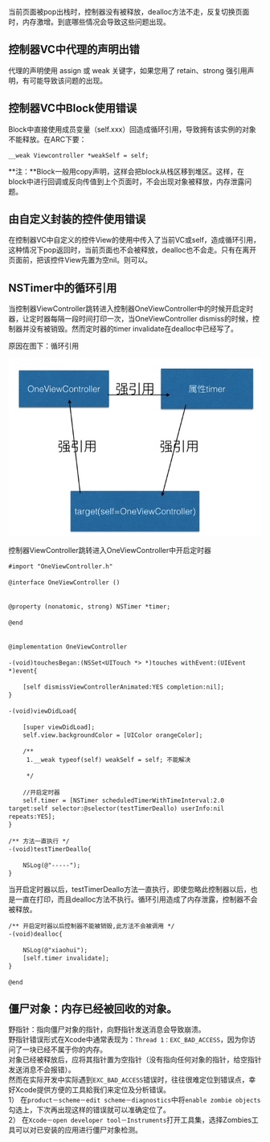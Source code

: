 当前页面被pop出栈时，控制器没有被释放，dealloc方法不走，反复切换页面时，内存激增。到底哪些情况会导致这些问题出现。

## 控制器VC中代理的声明出错

代理的声明使用 assign 或 weak 关键字，如果您用了 retain、strong 强引用声明，有可能导致该问题的出现。

## **控制器VC中Block使用错误**

Block中直接使用成员变量（self.xxx）回造成循环引用，导致拥有该实例的对象不能释放。在ARC下要：

```
__weak Viewcontroller *weakSelf = self;
```

**注：**Block一般用copy声明，这样会把block从栈区移到堆区。这样，在block中进行回调或反向传值到上个页面时，不会出现对象被释放，内存泄露问题。

## **由自定义封装的控件使用错误**

在控制器VC中自定义的控件View的使用中传入了当前VC或self，造成循环引用，这种情况下pop返回时，当前页面也不会被释放，dealloc也不会走。只有在离开页面前，把该控件View先置为空nil。则可以。

## NSTimer中的循环引用

当控制器ViewController跳转进入控制器OneViewController中的时候开启定时器，让定时器每隔一段时间打印一次，当OneViewController dismiss的时候，控制器并没有被销毁。然而定时器的timer invalidate在dealloc中已经写了。

原因在图下：循环引用

![](/assets/NSTimer-retain-syscle.png)

控制器ViewController跳转进入OneViewController中开启定时器

```
#import "OneViewController.h"

@interface OneViewController ()


@property (nonatomic, strong) NSTimer *timer;

@end


@implementation OneViewController

-(void)touchesBegan:(NSSet<UITouch *> *)touches withEvent:(UIEvent *)event{

    [self dismissViewControllerAnimated:YES completion:nil];
}

-(void)viewDidLoad{

    [super viewDidLoad];
    self.view.backgroundColor = [UIColor orangeColor];

    /**
     1.__weak typeof(self) weakSelf = self; 不能解决

     */

    //开启定时器 
    self.timer = [NSTimer scheduledTimerWithTimeInterval:2.0 target:self selector:@selector(testTimerDeallo) userInfo:nil repeats:YES];
}

/** 方法一直执行 */
-(void)testTimerDeallo{

    NSLog(@"-----");
}
```

当开启定时器以后，testTimerDeallo方法一直执行，即使忽略此控制器以后，也是一直在打印，而且dealloc方法不执行。循环引用造成了内存泄露，控制器不会被释放。

```
/** 开启定时器以后控制器不能被销毁,此方法不会被调用 */
-(void)dealloc{

    NSLog(@"xiaohui");
    [self.timer invalidate];
}

@end
```



## **僵尸对象：内存已经被回收的对象。**

野指针：指向僵尸对象的指针，向野指针发送消息会导致崩溃。  
野指针错误形式在Xcode中通常表现为：`Thread 1：EXC_BAD_ACCESS`，因为你访问了一块已经不属于你的内存。  
对象已经被释放后，应将其指针置为空指针（没有指向任何对象的指针，给空指针发送消息不会报错）。  
然而在实际开发中实际遇到`EXC_BAD_ACCESS`错误时，往往很难定位到错误点，幸好Xcode提供方便的工具給我们来定位及分析错误。  
1） 在`product－scheme－edit scheme－diagnostics`中将`enable zombie objects`勾选上，下次再出现这样的错误就可以准确定位了。  
2） 在`Xcode－open developer tool－Instruments`打开工具集，选择Zombies工具可以对已安装的应用进行僵尸对象检测。

